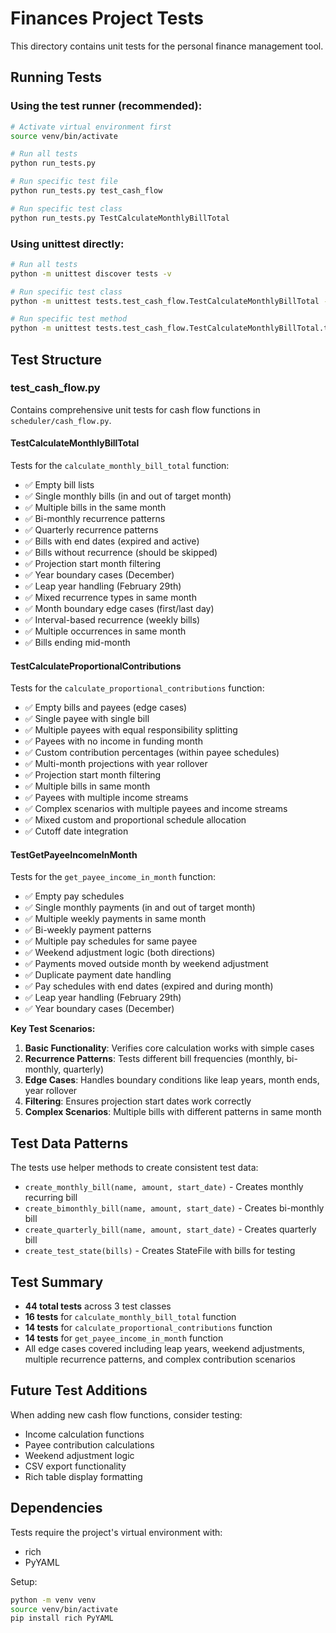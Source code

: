 # Finances Project Tests

This directory contains unit tests for the personal finance management tool.

## Running Tests

### Using the test runner (recommended):
```bash
# Activate virtual environment first
source venv/bin/activate

# Run all tests
python run_tests.py

# Run specific test file
python run_tests.py test_cash_flow

# Run specific test class
python run_tests.py TestCalculateMonthlyBillTotal
```

### Using unittest directly:
```bash
# Run all tests
python -m unittest discover tests -v

# Run specific test class
python -m unittest tests.test_cash_flow.TestCalculateMonthlyBillTotal -v

# Run specific test method
python -m unittest tests.test_cash_flow.TestCalculateMonthlyBillTotal.test_no_bills_returns_zero -v
```

## Test Structure

### test_cash_flow.py
Contains comprehensive unit tests for cash flow functions in `scheduler/cash_flow.py`.

#### TestCalculateMonthlyBillTotal
Tests for the `calculate_monthly_bill_total` function:
- ✅ Empty bill lists
- ✅ Single monthly bills (in and out of target month)
- ✅ Multiple bills in the same month
- ✅ Bi-monthly recurrence patterns
- ✅ Quarterly recurrence patterns  
- ✅ Bills with end dates (expired and active)
- ✅ Bills without recurrence (should be skipped)
- ✅ Projection start month filtering
- ✅ Year boundary cases (December)
- ✅ Leap year handling (February 29th)
- ✅ Mixed recurrence types in same month
- ✅ Month boundary edge cases (first/last day)
- ✅ Interval-based recurrence (weekly bills)
- ✅ Multiple occurrences in same month
- ✅ Bills ending mid-month

#### TestCalculateProportionalContributions
Tests for the `calculate_proportional_contributions` function:
- ✅ Empty bills and payees (edge cases)
- ✅ Single payee with single bill
- ✅ Multiple payees with equal responsibility splitting
- ✅ Payees with no income in funding month
- ✅ Custom contribution percentages (within payee schedules)
- ✅ Multi-month projections with year rollover
- ✅ Projection start month filtering
- ✅ Multiple bills in same month
- ✅ Payees with multiple income streams
- ✅ Complex scenarios with multiple payees and income streams
- ✅ Mixed custom and proportional schedule allocation
- ✅ Cutoff date integration

#### TestGetPayeeIncomeInMonth  
Tests for the `get_payee_income_in_month` function:
- ✅ Empty pay schedules
- ✅ Single monthly payments (in and out of target month)
- ✅ Multiple weekly payments in same month
- ✅ Bi-weekly payment patterns
- ✅ Multiple pay schedules for same payee
- ✅ Weekend adjustment logic (both directions)
- ✅ Payments moved outside month by weekend adjustment
- ✅ Duplicate payment date handling
- ✅ Pay schedules with end dates (expired and during month)
- ✅ Leap year handling (February 29th)
- ✅ Year boundary cases (December)

**Key Test Scenarios:**

1. **Basic Functionality**: Verifies core calculation works with simple cases
2. **Recurrence Patterns**: Tests different bill frequencies (monthly, bi-monthly, quarterly)
3. **Edge Cases**: Handles boundary conditions like leap years, month ends, year rollover
4. **Filtering**: Ensures projection start dates work correctly
5. **Complex Scenarios**: Multiple bills with different patterns in same month

## Test Data Patterns

The tests use helper methods to create consistent test data:

- `create_monthly_bill(name, amount, start_date)` - Creates monthly recurring bill
- `create_bimonthly_bill(name, amount, start_date)` - Creates bi-monthly bill  
- `create_quarterly_bill(name, amount, start_date)` - Creates quarterly bill
- `create_test_state(bills)` - Creates StateFile with bills for testing

## Test Summary

- **44 total tests** across 3 test classes
- **16 tests** for `calculate_monthly_bill_total` function
- **14 tests** for `calculate_proportional_contributions` function
- **14 tests** for `get_payee_income_in_month` function
- All edge cases covered including leap years, weekend adjustments, multiple recurrence patterns, and complex contribution scenarios

## Future Test Additions

When adding new cash flow functions, consider testing:

- Income calculation functions  
- Payee contribution calculations
- Weekend adjustment logic
- CSV export functionality
- Rich table display formatting

## Dependencies

Tests require the project's virtual environment with:
- rich
- PyYAML

Setup:
```bash
python -m venv venv
source venv/bin/activate  
pip install rich PyYAML
```
